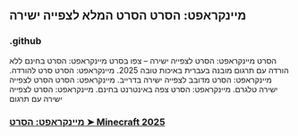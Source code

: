 ## מיינקראפט: הסרט הסרט המלא לצפייה ישירה

### .github

הסרט מיינקראפט: הסרט לצפייה ישירה – צפו בסרט מיינקראפט: הסרט בחינם ללא הורדה עם תרגום מובנה בעברית באיכות טובה 2025. מיינקראפט: הסרט סרט להורדה. מיינקראפט: הסרט מדובב לצפייה ישירה בדרייב. מיינקראפט: הסרט הסרט לצפייה ישירה טלגרם. מיינקראפט: הסרט צפה באינטרנט בחינם. מיינקראפט: הסרט לצפייה ישירה עם תרגום

### [מיינקראפט: הסרט ➤ Minecraft 2025](https://watching4khdmovies.blogspot.com/2025/05/minecraft-heb.html)
